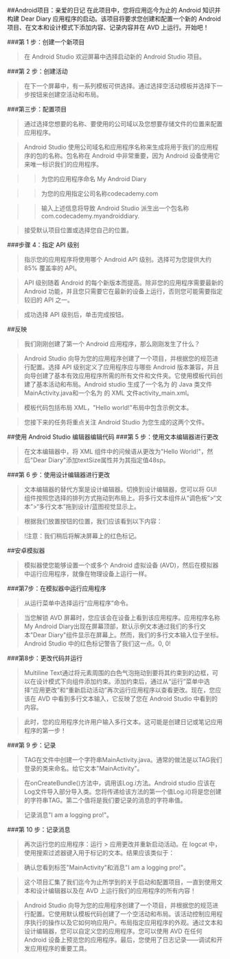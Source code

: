 ##Android项目：亲爱的日记
在此项目中，您将应用迄今为止的 Android 知识并构建 Dear Diary 应用程序的启动。该项目将要求您创建和配置一个新的 Android 项目、在文本和设计模式下添加内容、记录内容并在 AVD 上运行。开始吧！

###第 1 步：创建一个新项目
> 在 Android Studio 欢迎屏幕中选择启动新的 Android Studio 项目。

###第 2 步：创建活动
> 在下一个屏幕中，有一系列模板可供选择。通过选择空活动模板并选择下一步按钮来创建空活动和布局。

###第三步：配置项目
> 通过选择您想要的名称、要使用的公司域以及您想要存储文件的位置来配置应用程序。

> Android Studio 使用公司域名和应用程序名称来生成将用于我们的应用程序的包的名称。包名称在 Android 中非常重要，因为 Android 设备使用它来唯一标识我们的应用程序。

>> 为您的应用程序命名 My Android Diary

>> 为您的应用指定公司名称codecademy.com

>> 输入上述信息将导致 Android Studio 派生出一个包名称com.codecademy.myandroiddiary.

> 接受默认项目位置或选择您自己的位置。

###步骤 4：指定 API 级别
> 指示您的应用程序将使用哪个 Android API 级别。选择可为您提供大约 85% 覆盖率的 API。

> API 级别随着 Android 的每个新版本而提高。除非您的应用程序需要最新的 Android 功能，并且您只需要它在最新的设备上运行，否则您可能需要指定较旧的 API 之一。

> 成功选择 API 级别后，单击完成按钮。

##反映
> 我们刚刚创建了第一个 Android 应用程序，那么刚刚发生了什么？

> Android Studio 向导为您的应用程序创建了一个项目，并根据您的规范进行配置。选择 API 级别定义了应用程序应与哪些 Android 版本兼容，并且向导创建了基本有效应用程序所需的所有文件和文件夹。它使用模板代码创建了基本活动和布局。Android studio 生成了一个名为 的 Java 类文件MainActivity.java和一个名为 的 XML 文件activity_main.xml。

> 模板代码包括布局 XML，"Hello world!"布局中包含示例文本。

> 您接下来的任务将重点关注 Android Studio 为您生成的这两个文件。

##使用 Android Studio 编辑器编辑代码
###第 5 步：使用文本编辑器进行更改
> 在文本编辑器中，将 XML 组件中的问候语<TextView>从更改为"Hello World!"，然后"Dear Diary"添加textSize属性并为其指定值48sp。

###第 6 步：使用设计编辑器进行更改
> 文本编辑器的替代方案是设计编辑器。切换到设计编辑器，您可以将 GUI 组件按照您选择的排列方式拖动到布局上。将多行文本组件从“调色板”>“文本”>“多行文本”拖到设计/蓝图视觉显示上。

> 根据我们放置按钮的位置，我们应该看到以下内容：

> !注意：我们稍后将解决屏幕上的红色标记。

##安卓模拟器
> 模拟器使您能够设置一个或多个 Android 虚拟设备 (AVD)，然后在模拟器中运行应用程序，就像在物理设备上运行一样。

###第7步：在模拟器中运行应用程序
> 从运行菜单中选择运行“应用程序”命令。

> 当您解锁 AVD 屏幕时，您应该会在设备上看到该应用程序。应用程序名称My Android Diary出现在屏幕顶部，默认示例文本通过我们的多行文本"Dear Diary"组件显示在屏幕上。然而，我们的多行文本输入位于坐标。Android Studio 中的红色标记警告了我们这一点。0, 0!

###第8步：更改代码并运行
> Multiline Text通过将元素周围的白色气泡拖动到要将其约束到的边框，可以在设计模式下向组件添加约束。添加约束后，通过从“运行”菜单中选择“应用更改”和“重新启动活动”再次运行应用程序以查看更改。现在，您应该在 AVD 中看到多行文本输入，它反映了您在 Android Studio 中看到的内容。

>此时，您的应用程序允许用户输入多行文本。这可能是创建日记或笔记应用程序的第一步！

###第 9 步：记录
> TAG在文件中创建一个字符串MainActivity.java。通常的做法是以TAG我们登录的类来命名。给它文本"MainActivity"。

>在onCreateBundle()方法中，调用该Log.i方法。Android studio 应该在Log文件导入部分导入类。您将传递给该方法的第一个值Log.i()将是您创建的字符串TAG。第二个值将是我们要记录的消息的字符串值。

>记录消息"I am a logging pro!"。

###第 10 步：记录消息
> 再次运行您的应用程序：运行 > 应用更改并重新启动活动。在 logcat 中，使用搜索过滤器键入用于标记的文本。结果应该类似于：

> 确认您看到标签"MainActivity"和消息"I am a logging pro!"。

> 这个项目汇集了我们迄今为止所学到的关于启动和配置项目，一直到使用文本和设计编辑器以及在 AVD 上运行我们的应用程序的所有内容！

> Android Studio 向导为您的应用程序创建了一个项目，并根据您的规范进行配置。它使用默认模板代码创建了一个空活动和布局。该活动控制应用程序执行的操作以及它如何响应用户。布局指定应用程序的外观。通过文本和设计编辑器，您可以自定义您的应用程序。您可以使用 AVD 在任何 Android 设备上预览您的应用程序。最后，您使用了日志记录——调试和开发应用程序的重要工具。
